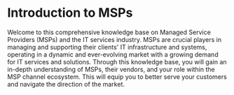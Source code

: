 # Introduction to MSPs

Welcome to this comprehensive knowledge base on Managed Service Providers (MSPs) and the IT services industry. MSPs are crucial players in managing and supporting their clients' IT infrastructure and systems, operating in a dynamic and ever-evolving market with a growing demand for IT services and solutions. Through this knowledge base, you will gain an in-depth understanding of MSPs, their vendors, and your role within the MSP channel ecosystem. This will equip you to better serve your customers and navigate the direction of the market.
